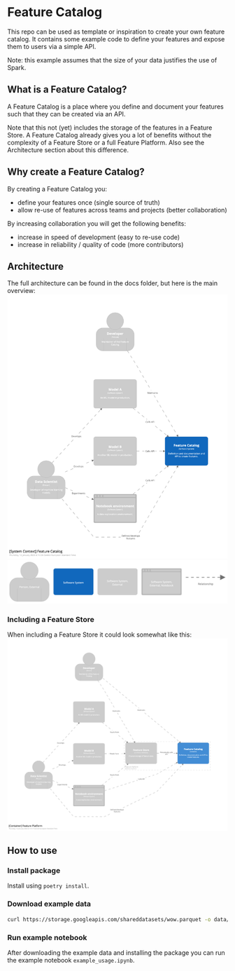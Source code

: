 # Feature Catalog

This repo can be used as template or inspiration to create your own feature catalog.
It contains some example code to define your features and expose them to users via a simple API.

Note: this example assumes that the size of your data justifies the use of Spark.

## What is a Feature Catalog?

A Feature Catalog is a place where you define and document your features such that they can be created via an API.

Note that this not (yet) includes the storage of the features in a Feature Store. A Feature Catalog already gives you a lot of benefits without the complexity of a Feature Store or a full Feature Platform. Also see the Architecture section about this difference.

## Why create a Feature Catalog?

By creating a Feature Catalog you:

- define your features once (single source of truth)
- allow re-use of features across teams and projects (better collaboration)

By increasing collaboration you will get the following benefits:

- increase in speed of development (easy to re-use code)
- increase in reliability / quality of code (more contributors)

## Architecture

The full architecture can be found in the docs folder, but here is the main overview:
![C4 context diagram](docs/images/structurizr-79513-FeatureCatalog-SystemContext.png)
![C4 context legend](docs/images/structurizr-79513-FeatureCatalog-SystemContext-key.png)

### Including a Feature Store
When including a Feature Store it could look somewhat like this:
![C4 context diagram](docs/images/structurizr-79513-FeaturePlatform-Container.png)

## How to use

### Install package

Install using `poetry install`.

### Download example data

```bash
curl https://storage.googleapis.com/shareddatasets/wow.parquet -o data/wow.parquet
```

### Run example notebook

After downloading the example data and installing the package you can run the example notebook `example_usage.ipynb`.
